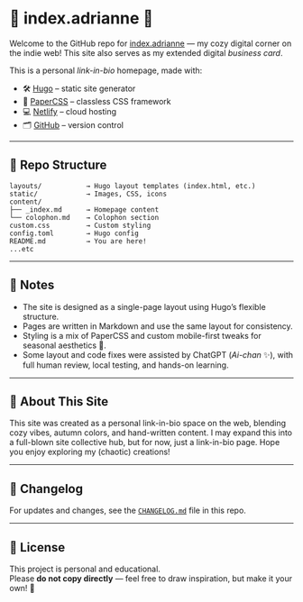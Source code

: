 # 🍂 index.adrianne 🍂

Welcome to the GitHub repo for [index.adrianne](https://adrianne.me) — my cozy digital corner on the indie web! This site also serves as my extended digital *business card*.

This is a personal *link-in-bio* homepage, made with:

- 🛠️ [Hugo](https://gohugo.io/) – static site generator
- 🎨 [PaperCSS](https://getpapercss.com/) – classless CSS framework
- 💻 [Netlify](https://www.netlify.com/) – cloud hosting
- 🗂️ [GitHub](https://github.com) – version control

---

## 📁 Repo Structure
```
layouts/           → Hugo layout templates (index.html, etc.)
static/            → Images, CSS, icons
content/
├── _index.md      → Homepage content
└── colophon.md    → Colophon section
custom.css         → Custom styling
config.toml        → Hugo config
README.md          → You are here!
...etc
```

---

## 📝 Notes

- The site is designed as a single-page layout using Hugo’s flexible structure.  
- Pages are written in Markdown and use the same layout for consistency.  
- Styling is a mix of PaperCSS and custom mobile-first tweaks for seasonal aesthetics 🍂.  
- Some layout and code fixes were assisted by ChatGPT (*Ai-chan* ✨), with full human review, local testing, and hands-on learning.  

---

## 🧡 About This Site

This site was created as a personal link-in-bio space on the web, blending cozy vibes, autumn colors, and hand-written content. I may expand this into a full-blown site collective hub, but for now, just a link-in-bio page. Hope you enjoy exploring my (chaotic) creations!

---

## 📜 Changelog

For updates and changes, see the [`CHANGELOG.md`](https://github.com/adriculous/adrianne.me/blob/main/CHANGELOG.md) file in this repo.

---

## 🌱 License

This project is personal and educational.  
Please **do not copy directly** — feel free to draw inspiration, but make it your own! 💖
